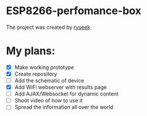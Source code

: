 # ESP8266-perfomance-box

The project was created by [ryseek](https://github.com/ryseek)

# My plans:
- [x] Make working prototype
- [x] Create repository
- [ ] Add the schematic of device
- [x] Add WiFi webserver with results page
- [ ] Add AJAX/Websocket for dynamic content
- [ ] Shoot video of how to use it
- [ ] Spread the information all over the world
